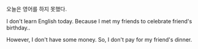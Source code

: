 오늘은 영어를 하지 못했다. 

I don't learn English today.
Because I met my friends to celebrate friend's birthday.. 

However, I don't have some money. So, I don't pay for my friend's dinner.
